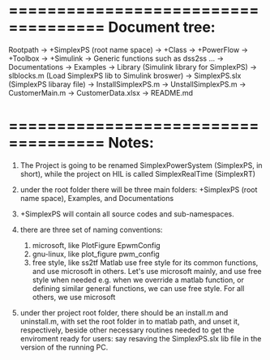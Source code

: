 ====================================
Document tree:
====================================

Rootpath
	-> +SimplexPS (root name space)
		-> +Class
		-> +PowerFlow
		-> +Toolbox
		-> +Simulink
		-> Generic functions such as dss2ss ...
	-> Documentations
	-> Examples
	-> Library (Simulink library for SimplexPS)
		-> slblocks.m (Load SimplexPS lib to Simulink broswer)
		-> SimplexPS.slx (SimplexPS libaray file)
	-> InstallSimplexPS.m
	-> UnstallSimplexPS.m
	-> CustomerMain.m
	-> CustomerData.xlsx
	-> README.md

====================================
Notes:
====================================

1. The Project is going to be renamed SimplexPowerSystem (SimplexPS, in short), while the project on HIL is called SimplexRealTime (SimplexRT)

2. under the root folder there will be three main folders: +SimplexPS (root name space), Examples, and Documentations

3. +SimplexPS will contain all source codes and sub-namespaces.

4. there are three set of naming conventions: 
    1) microsoft, like PlotFigure EpwmConfig
    2) gnu-linux, like plot_figure pwm_config
    3) free style, like ss2tf
    Matlab use free style for its common functions, and use microsoft in others. Let's use microsoft mainly, and use free style when needed
    e.g. when we override a matlab function, or defining similar general functions, we can use free style. For all others, we use microsoft

5. under ther project root folder, there should be an install.m and uninstall.m, with set the root folder in to matlab path, and unset it, respectively, beside other necessary routines needed to get the enviroment ready for users: say resaving the SimplexPS.slx lib file in the version of the running PC.
